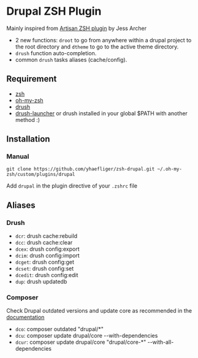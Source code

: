 # Drupal ZSH Plugin

Mainly inspired from [Artisan ZSH plugin](https://github.com/jessarcher/zsh-artisan) by Jess Archer

* 2 new functions: `droot` to go from anywhere within a drupal project to the root directory and `dtheme` to go to the active theme directory.
* `drush` function auto-completion.
* common `drush` tasks aliases (cache/config).

## Requirement

* [zsh](https://www.zsh.org/)
* [oh-my-zsh](https://ohmyz.sh/)
* [drush](https://www.drush.org/)
* [drush-launcher](https://github.com/drush-ops/drush-launcher) or drush installed in your global $PATH with another method :)

## Installation

### Manual

```
git clone https://github.com/yhaefliger/zsh-drupal.git ~/.oh-my-zsh/custom/plugins/drupal
```

Add `drupal` in the plugin directive of your `.zshrc` file

## Aliases

### Drush

* `dcr`: drush cache:rebuild
* `dcc`: drush cache:clear
* `dcex`: drush config:export
* `dcim`: drush config:import
* `dcget`: drush config:get
* `dcset`: drush config:set
* `dcedit`: drush config:edit
* `dup`: drush updatedb

### Composer

Check Drupal outdated versions and update core as recommended in the [documentation](https://www.drupal.org/docs/updating-drupal/updating-drupal-core-via-composer)

* `dco`: composer outdated "drupal/*"
* `dcu`: composer update drupal/core --with-dependencies
* `dcur`: composer update drupal/core "drupal/core-*" --with-all-dependencies
